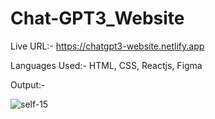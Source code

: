 # Chat-GPT3_Website

Live URL:- https://chatgpt3-website.netlify.app

Languages Used:- HTML, CSS, Reactjs, Figma

Output:-

![self-15](https://user-images.githubusercontent.com/103900450/224546999-015ae162-85eb-4ebb-a855-4be51ad8e167.png)

